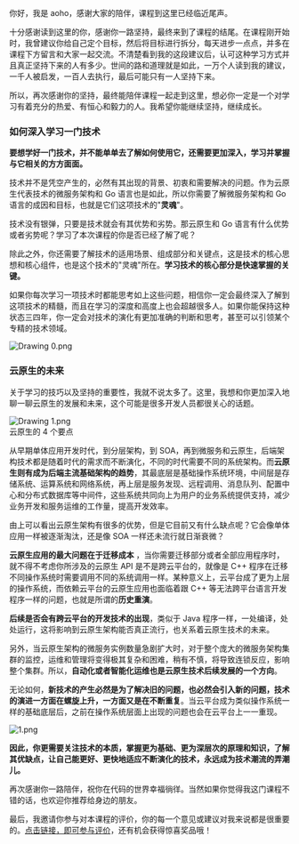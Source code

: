 你好，我是 aoho，感谢大家的陪伴，课程到这里已经临近尾声。

十分感谢读到这里的你，感谢你一路坚持，最终来到了课程的结尾。在课程刚开始时，我曾建议你给自己定个目标，然后将目标进行拆分，每天进步一点点，并多在课程下方留言和大家一起交流。不清楚看到我的这段建议后，认可这种学习方式并且真正坚持下来的人有多少。世间的路和道理就是如此，一万个人读到我的建议，一千人被启发，一百人去执行，最后可能只有一人坚持下来。

所以，再次感谢你的坚持，最终能陪伴课程一起走到这里，想必你一定是一个对学习有着充分的热爱、有恒心和毅力的人。我希望你能继续坚持，继续成长。

### 如何深入学习一门技术

**要想学好一门技术，并不能单单去了解如何使用它，还需要更加深入，学习并掌握与它相关的方方面面。**

技术并不是凭空产生的，必然有其出现的背景、初衷和需要解决的问题。作为云原生代表技术的微服务架构和 Go 语言也是如此，所以你需要了解微服务架构和 Go 语言的成因和目标，也就是它们这项技术的"**灵魂**"。

技术没有银弹，只要是技术就会有其优势和劣势。那云原生和 Go 语言有什么优势或者劣势呢？学习了本次课程的你是否已经了解了呢？

除此之外，你还需要了解技术的适用场景、组成部分和关键点，这是技术的核心思想和核心组件，也是这个技术的"灵魂"所在。**学习技术的核心部分是快速掌握的关键。**

如果你每次学习一项技术时都能思考如上这些问题，相信你一定会最终深入了解到这项技术的精髓，而且在学习的深度和高度上也会超越很多人。如果你能保持这种状态三四年，你一定会对技术的演化有更加准确的判断和思考，甚至可以引领某个专精的技术领域。

![Drawing 0.png](https://s0.lgstatic.com/i/image/M00/6C/C3/CgqCHl-riNyAXn32AAO4jKTwApk904.png)

### 云原生的未来

关于学习的技巧以及坚持的重要性，我就不说太多了。这里，我想和你更加深入地聊一聊云原生的发展和未来，这个可能是很多开发人员都很关心的话题。

![Drawing 1.png](https://s0.lgstatic.com/i/image/M00/6C/B8/Ciqc1F-riOWAY6AEAAKEtDAGnM8802.png)  
云原生的 4 个要点

从早期单体应用开发时代，到分层架构，到 SOA，再到微服务和云原生，后端架构技术都是随着时代的需求而不断演化，不同的时代需要不同的系统架构。而**云原生则有成为后端主流基础架构的趋势**，其最底层是基础操作系统环境，中间层是存储系统、运算系统和网络系统，再上层是服务发现、远程调用、消息队列、配置中心和分布式数据库等中间件，这些系统共同向上为用户的业务系统提供支持，减少业务开发和服务运维的工作量，提高开发效率。

由上可以看出云原生架构有很多的优势，但是它目前又有什么缺点呢？它会像单体应用一样被逐渐淘汰，还是像 SOA 一样还未流行就日渐衰微？

**云原生应用的最大问题在于迁移成本** ，当你需要迁移部分或者全部应用程序时，就不得不考虑你所涉及的云原生 API 是不是跨云平台的，就像是 C++ 程序在迁移不同操作系统时需要调用不同的系统调用一样。某种意义上，云平台成了更为上层的操作系统，而依赖云平台的云原生应用也面临着跟 C++ 等无法跨平台语言开发程序一样的问题，也就是所谓的**历史重演**。

**后续是否会有跨云平台的开发技术的出现**，类似于 Java 程序一样，一处编译，处处运行，这将影响到云原生架构能否真正流行，也关系着云原生技术的未来。

另外，当云原生架构的微服务实例数量急剧扩大时，对于整个庞大的微服务架构集群的监控，运维和管理将变得极其复杂和困难，稍有不慎，将导致连锁反应，影响整个集群。所以，**自动化或者智能化运维也是云原生技术后续发展的一个方向**。

无论如何，**新技术的产生必然是为了解决旧的问题，也必然会引入新的问题，技术的演进一方面在螺旋上升，一方面又是在不断重复**。当云平台成为类似操作系统一样的基础底层后，之前在操作系统层面上出现的问题也会在云平台上一一重现。

![1.png](https://s0.lgstatic.com/i/image/M00/6C/B9/Ciqc1F-riViAJLHnACUBeIGIpaU547.png)

**因此，你更需要关注技术的本质，掌握更为基础、更为深层次的原理和知识，了解其优缺点，让自己能更好、更快地适应不断演化的技术，永远成为技术潮流的弄潮儿。**

再次感谢你一路陪伴，祝你在代码的世界幸福徜徉。当然如果你觉得我这门课程不错的话，也欢迎你推荐给身边的朋友。

最后，我邀请你参与对本课程的评价，你的每一个意见或建议对我来说都是很重要的。[点击链接，即可参与评价](https://wj.qq.com/s2/7505482/de2a/)，还有机会获得惊喜奖品哦！
